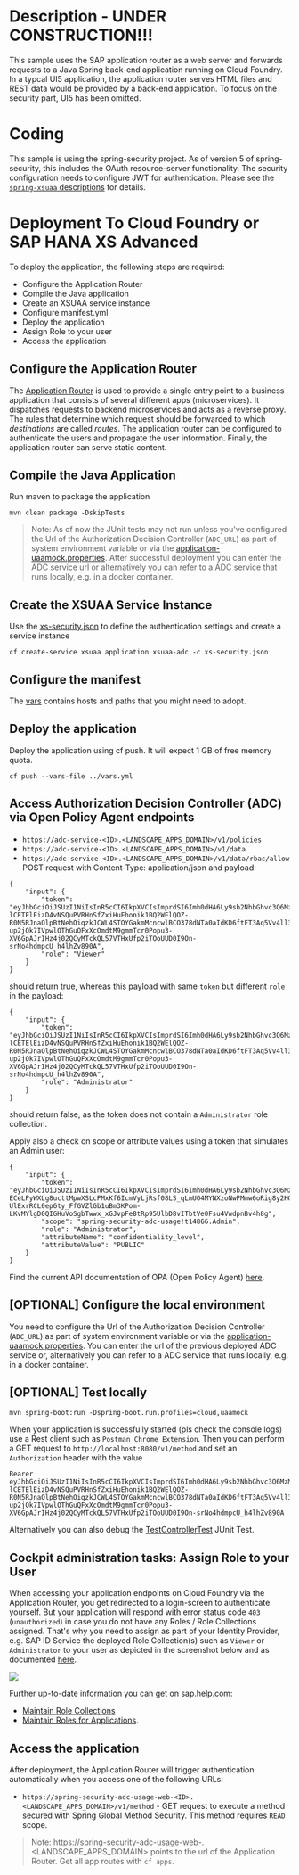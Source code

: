 # Description - UNDER CONSTRUCTION!!!
This sample uses the SAP application router as a web server and forwards requests to a Java Spring back-end application running on Cloud Foundry.
In a typcal UI5 application, the application router serves HTML files and REST data would be provided by a back-end application. To focus on the security part, UI5 has been omitted.

# Coding
This sample is using the spring-security project. As of version 5 of spring-security, this includes the OAuth resource-server functionality. The security configuration needs to configure JWT for authentication.
Please see the [`spring-xsuaa` descriptions](../spring-xsuaa/README.md) for details.

# Deployment To Cloud Foundry or SAP HANA XS Advanced
To deploy the application, the following steps are required:
- Configure the Application Router
- Compile the Java application
- Create an XSUAA service instance
- Configure manifest.yml
- Deploy the application
- Assign Role to your user
- Access the application

## Configure the Application Router

The [Application Router](./approuter/package.json) is used to provide a single entry point to a business application that consists of several different apps (microservices). It dispatches requests to backend microservices and acts as a reverse proxy. The rules that determine which request should be forwarded to which _destinations_ are called _routes_. The application router can be configured to authenticate the users and propagate the user information. Finally, the application router can serve static content.

## Compile the Java Application
Run maven to package the application
```shell
mvn clean package -DskipTests
```
> Note: As of now the JUnit tests may not run unless you've configured the Url of the Authorization Decision Controller (`ADC_URL`) as part of system environment variable or via the [application-uaamock.properties](src/main/resources/application-uaamock.properties). 
After successful deployment you can enter the ADC service url or alternatively you can refer to a ADC service that runs locally, e.g. in a docker container.

## Create the XSUAA Service Instance
Use the [xs-security.json](./xs-security.json) to define the authentication settings and create a service instance
```shell
cf create-service xsuaa application xsuaa-adc -c xs-security.json
```

## Configure the manifest
The [vars](../vars.yml) contains hosts and paths that you might need to adopt.

## Deploy the application
Deploy the application using cf push. It will expect 1 GB of free memory quota.

```shell
cf push --vars-file ../vars.yml
```

## Access Authorization Decision Controller (ADC) via Open Policy Agent endpoints
* `https://adc-service-<ID>.<LANDSCAPE_APPS_DOMAIN>/v1/policies`
* `https://adc-service-<ID>.<LANDSCAPE_APPS_DOMAIN>/v1/data`
* `https://adc-service-<ID>.<LANDSCAPE_APPS_DOMAIN>/v1/data/rbac/allow` POST request with Content-Type: application/json and payload:
```
{
	"input": {
		"token": "eyJhbGciOiJSUzI1NiIsInR5cCI6IkpXVCIsImprdSI6Imh0dHA6Ly9sb2NhbGhvc3Q6MzMxOTUvdG9rZW5fa2V5cyIsImtpZCI6ImxlZ2FjeS10b2tlbi1rZXkifQ.eyJleHRfYXR0ciI6eyJ6ZG4iOiIifSwiemlkIjoidWFhIiwiemRuIjoiIiwiZ3JhbnRfdHlwZSI6InVybjppZXRmOnBhcmFtczpvYXV0aDpncmFudC10eXBlOnNhbWwyLWJlYXJlciIsInVzZXJfbmFtZSI6InZpZXdlciIsIm9yaWdpbiI6InVzZXJJZHAiLCJ4cy5zeXN0ZW0uYXR0cmlidXRlcyI6eyJ4cy5yb2xlY29sbGVjdGlvbnMiOlsiVmlld2VyIl19LCJleHAiOjY5NzQwMzE2MDAsImlhdCI6MTU2NDA2MjI3OSwiZW1haWwiOiJ2aWV3ZXJAdGVzdC5vcmciLCJjaWQiOiJzYi1zcHJpbmctc2VjdXJpdHktYWRjLXVzYWdlIXQxNDg2NiJ9.Xzx1pEWFpVyR8pAn_7RCwJ02bb6iH1HwYSJKgSV3npteeP_qs_8VLHNWDqd9xOagMb0VDpgiDtAcA-lCETElEizD4vNSQuPVRHnSfZxiHuEhonik1BQ2WElQOZ-R0N5RJnaOlpBtNehOiqzkJCWL4STOYGakmMcncwlBCO378dNTa0aIdKD6ftFT3Aq5Vv4ll33cK9N4UmbgHuiyfmVKVI73OxEeLbnKnucOkdj-up2jOk7IVpwlOThGuQFxXcOmdtM9gmmTcr0Popu3-XV6GpAJrIHz4j02QCyMTckQL57VTHxUfp2iTOoUUD0I9On-srNo4hdmpcU_h4lhZv890A",
		"role": "Viewer"
	}
}
```
should return true, whereas this payload with same `token` but different `role` in the payload:
```
{
	"input": {
		"token": "eyJhbGciOiJSUzI1NiIsInR5cCI6IkpXVCIsImprdSI6Imh0dHA6Ly9sb2NhbGhvc3Q6MzMxOTUvdG9rZW5fa2V5cyIsImtpZCI6ImxlZ2FjeS10b2tlbi1rZXkifQ.eyJleHRfYXR0ciI6eyJ6ZG4iOiIifSwiemlkIjoidWFhIiwiemRuIjoiIiwiZ3JhbnRfdHlwZSI6InVybjppZXRmOnBhcmFtczpvYXV0aDpncmFudC10eXBlOnNhbWwyLWJlYXJlciIsInVzZXJfbmFtZSI6InZpZXdlciIsIm9yaWdpbiI6InVzZXJJZHAiLCJ4cy5zeXN0ZW0uYXR0cmlidXRlcyI6eyJ4cy5yb2xlY29sbGVjdGlvbnMiOlsiVmlld2VyIl19LCJleHAiOjY5NzQwMzE2MDAsImlhdCI6MTU2NDA2MjI3OSwiZW1haWwiOiJ2aWV3ZXJAdGVzdC5vcmciLCJjaWQiOiJzYi1zcHJpbmctc2VjdXJpdHktYWRjLXVzYWdlIXQxNDg2NiJ9.Xzx1pEWFpVyR8pAn_7RCwJ02bb6iH1HwYSJKgSV3npteeP_qs_8VLHNWDqd9xOagMb0VDpgiDtAcA-lCETElEizD4vNSQuPVRHnSfZxiHuEhonik1BQ2WElQOZ-R0N5RJnaOlpBtNehOiqzkJCWL4STOYGakmMcncwlBCO378dNTa0aIdKD6ftFT3Aq5Vv4ll33cK9N4UmbgHuiyfmVKVI73OxEeLbnKnucOkdj-up2jOk7IVpwlOThGuQFxXcOmdtM9gmmTcr0Popu3-XV6GpAJrIHz4j02QCyMTckQL57VTHxUfp2iTOoUUD0I9On-srNo4hdmpcU_h4lhZv890A",
		"role": "Administrator"
	}
}
```
should return false, as the token does not contain a `Administrator` role collection. 

Apply also a check on scope or attribute values using a token that simulates an Admin user:
```
{
	"input": {
		"token": "eyJhbGciOiJSUzI1NiIsInR5cCI6IkpXVCIsImprdSI6Imh0dHA6Ly9sb2NhbGhvc3Q6MzMxOTUvdG9rZW5fa2V5cyIsImtpZCI6ImxlZ2FjeS10b2tlbi1rZXkifQ.eyJleHRfYXR0ciI6eyJ6ZG4iOiIifSwiemlkIjoidWFhIiwiemRuIjoiIiwiZ3JhbnRfdHlwZSI6InVybjppZXRmOnBhcmFtczpvYXV0aDpncmFudC10eXBlOnNhbWwyLWJlYXJlciIsInVzZXJfbmFtZSI6InZpZXdlciIsIm9yaWdpbiI6InVzZXJJZHAiLCJ4cy5zeXN0ZW0uYXR0cmlidXRlcyI6eyJ4cy5yb2xlY29sbGVjdGlvbnMiOlsiQWRtaW5pc3RyYXRvciJdfSwiZXhwIjo2OTc0MDMxNjAwLCJpYXQiOjE1NjQwNjIyODAsImVtYWlsIjoidmlld2VyQHRlc3Qub3JnIiwiY2lkIjoic2Itc3ByaW5nLXNlY3VyaXR5LWFkYy11c2FnZSF0MTQ4NjYifQ.qzIf2Kfg5xTaVj1FtQDRfQjNzOFcq4NQi7bU-ECeLPyWXLg8ucttMpwXSLcPMxKf6IcmVyLjRsf08LS_qLmUO4MYNXzoNwPMmw6oRig8y2HQ8j3GCE3uaCBrmSUJi5cvnI1e4CpceygbRBPUMg7l3QhLMmcOtUYe4c2VSOCb7Haf4xS6Idhw7rHaExrTSA94zx3I7peG3TJtjDHNPeANfiMlHNWVBuq49zQvlE9x_ZniIK_Mie4-UlExrRCL0ep6ty_FfGVZlGb1uBm3KPom-LKvMYlgD0QIGHuVoSgbTwwx_xGJvpFe8tRp95UlbD8vITbtVe0Fsu4VwdpnBv4h8g",
		"scope": "spring-security-adc-usage!t14866.Admin",
		"role": "Administrator",
		"attributeName": "confidentiality_level",
		"attributeValue": "PUBLIC"
	}
}
```

Find the current API documentation of OPA (Open Policy Agent) [here](https://www.openpolicyagent.org/docs/latest/rest-api/).

## [OPTIONAL] Configure the local environment
You need to configure the Url of the Authorization Decision Controller (`ADC_URL`) as part of system environment variable or via the [application-uaamock.properties](src/main/resources/application-uaamock.properties). 
You can enter the url of the previous deployed ADC service or, alternatively you can refer to a ADC service that runs locally, e.g. in a docker container.

## [OPTIONAL] Test locally
```
mvn spring-boot:run -Dspring-boot.run.profiles=cloud,uaamock
```
    
When your application is successfully started (pls check the console logs) use a Rest client such as `Postman Chrome Extension`. Then you can perform a GET request to `http://localhost:8080/v1/method` and set an `Authorization` header with the value 
```
Bearer eyJhbGciOiJSUzI1NiIsInR5cCI6IkpXVCIsImprdSI6Imh0dHA6Ly9sb2NhbGhvc3Q6MzMxOTUvdG9rZW5fa2V5cyIsImtpZCI6ImxlZ2FjeS10b2tlbi1rZXkifQ.eyJleHRfYXR0ciI6eyJ6ZG4iOiIifSwiemlkIjoidWFhIiwiemRuIjoiIiwiZ3JhbnRfdHlwZSI6InVybjppZXRmOnBhcmFtczpvYXV0aDpncmFudC10eXBlOnNhbWwyLWJlYXJlciIsInVzZXJfbmFtZSI6InZpZXdlciIsIm9yaWdpbiI6InVzZXJJZHAiLCJ4cy5zeXN0ZW0uYXR0cmlidXRlcyI6eyJ4cy5yb2xlY29sbGVjdGlvbnMiOlsiVmlld2VyIl19LCJleHAiOjY5NzQwMzE2MDAsImlhdCI6MTU2NDA2MjI3OSwiZW1haWwiOiJ2aWV3ZXJAdGVzdC5vcmciLCJjaWQiOiJzYi1zcHJpbmctc2VjdXJpdHktYWRjLXVzYWdlIXQxNDg2NiJ9.Xzx1pEWFpVyR8pAn_7RCwJ02bb6iH1HwYSJKgSV3npteeP_qs_8VLHNWDqd9xOagMb0VDpgiDtAcA-lCETElEizD4vNSQuPVRHnSfZxiHuEhonik1BQ2WElQOZ-R0N5RJnaOlpBtNehOiqzkJCWL4STOYGakmMcncwlBCO378dNTa0aIdKD6ftFT3Aq5Vv4ll33cK9N4UmbgHuiyfmVKVI73OxEeLbnKnucOkdj-up2jOk7IVpwlOThGuQFxXcOmdtM9gmmTcr0Popu3-XV6GpAJrIHz4j02QCyMTckQL57VTHxUfp2iTOoUUD0I9On-srNo4hdmpcU_h4lhZv890A
```

Alternatively you can also debug the [TestControllerTest](src/test/java/sample.spring.adc/TestControllerTest.java) JUnit Test.  

## Cockpit administration tasks: Assign Role to your User
When accessing your application endpoints on Cloud Foundry via the Application Router, you get redirected to a login-screen to authenticate yourself. But your application will respond with error status code `403` (`unauthorized`) in case you do not have any Roles / Role Collections assigned. 
That's why you need to assign as part of your Identity Provider, e.g. SAP ID Service the deployed Role Collection(s) such as `Viewer` or `Administrator` to your user as depicted in the screenshot below and as documented [here](https://help.sap.com/viewer/65de2977205c403bbc107264b8eccf4b/Cloud/en-US/9e1bf57130ef466e8017eab298b40e5e.html).

![](../images/SAP_CP_Cockpit_AssignRoleCollectionToUser.png)

Further up-to-date information you can get on sap.help.com:
- [Maintain Role Collections](https://help.sap.com/viewer/65de2977205c403bbc107264b8eccf4b/Cloud/en-US/d5f1612d8230448bb6c02a7d9c8ac0d1.html)
- [Maintain Roles for Applications](https://help.sap.com/viewer/65de2977205c403bbc107264b8eccf4b/Cloud/en-US/7596a0bdab4649ac8a6f6721dc72db19.html).

## Access the application
After deployment, the Application Router will trigger authentication automatically when you access one of the following URLs:

* `https://spring-security-adc-usage-web-<ID>.<LANDSCAPE_APPS_DOMAIN>/v1/method` - GET request to execute a method secured with Spring Global Method Security. This method requires `READ` scope.

> Note: https://spring-security-adc-usage-web-<ID>.<LANDSCAPE_APPS_DOMAIN> points to the url of the Application Router. Get all app routes with `cf apps`.
